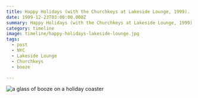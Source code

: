 ```yaml
---
title: Happy Holidays (with the Churchkeys at Lakeside Lounge, 1999).
date: 1999-12-23T03:00:00.000Z
summary: Happy Holidays (with the Churchkeys at Lakeside Lounge, 1999)
category: timeline
image: timeline/happy-holidays-lakeside-lounge.jpg
tags:
  - post
  - NYC
  - Lakeside Lounge 
  - Churchkeys 
  - booze

---
```


![a glass of booze on a holiday coaster](/static/img/timeline/happy-holidays-lakeside-lounge.jpg "Happy Holidays (with the Churchkeys at Lakeside Lounge, 1999)")